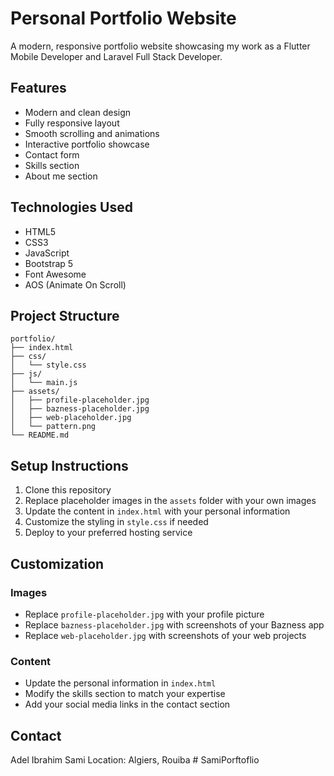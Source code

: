 # Personal Portfolio Website

A modern, responsive portfolio website showcasing my work as a Flutter Mobile Developer and Laravel Full Stack Developer.

## Features

- Modern and clean design
- Fully responsive layout
- Smooth scrolling and animations
- Interactive portfolio showcase
- Contact form
- Skills section
- About me section

## Technologies Used

- HTML5
- CSS3
- JavaScript
- Bootstrap 5
- Font Awesome
- AOS (Animate On Scroll)

## Project Structure

```
portfolio/
├── index.html
├── css/
│   └── style.css
├── js/
│   └── main.js
├── assets/
│   ├── profile-placeholder.jpg
│   ├── bazness-placeholder.jpg
│   ├── web-placeholder.jpg
│   └── pattern.png
└── README.md
```

## Setup Instructions

1. Clone this repository
2. Replace placeholder images in the `assets` folder with your own images
3. Update the content in `index.html` with your personal information
4. Customize the styling in `style.css` if needed
5. Deploy to your preferred hosting service

## Customization

### Images
- Replace `profile-placeholder.jpg` with your profile picture
- Replace `bazness-placeholder.jpg` with screenshots of your Bazness app
- Replace `web-placeholder.jpg` with screenshots of your web projects

### Content
- Update the personal information in `index.html`
- Modify the skills section to match your expertise
- Add your social media links in the contact section

## Contact

Adel Ibrahim Sami
Location: Algiers, Rouiba
#   S a m i P o r f t o f l i o  
 